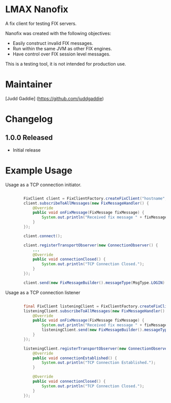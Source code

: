 LMAX Nanofix
==============

A fix client for testing FIX servers.

Nanofix was created with the following objectives:

- Easily construct invalid FIX messages.
- Run within the same JVM as other FIX engines.
- Have control over FIX session level messages.

This is a testing tool, it is not intended for production use.

Maintainer
==========

[Judd Gaddie] (https://github.com/juddgaddie)

Changelog
==========

## 1.0.0 Released

- Initial release


Example Usage
==========
Usage as a TCP connection initiator.
```java

        FixClient client = FixClientFactory.createFixClient("hostname", 2000);
        client.subscribeToAllMessages(new FixMessageHandler() {
            @Override
            public void onFixMessage(FixMessage fixMessage) {
                System.out.println("Received fix message " + fixMessage.toFixString());
            }
        });

        client.connect();

        client.registerTransportObserver(new ConnectionObserver() {
            ...
            @Override
            public void connectionClosed() {
                System.out.println("TCP Connection Closed.");
            }
        });

        client.send(new FixMessageBuilder().messageType(MsgType.LOGIN).username("hello").build());


```

Usage as a TCP connection listener
```java

        final FixClient listeningClient = FixClientFactory.createFixClient(2000);
        listeningClient.subscribeToAllMessages(new FixMessageHandler() {
            @Override
            public void onFixMessage(FixMessage fixMessage) {
                System.out.println("Received fix message " + fixMessage.toFixString());
                listeningClient.send(new FixMessageBuilder().messageType(MsgType.LOGIN).username("hello back").build());
            }
        });

        listeningClient.registerTransportObserver(new ConnectionObserver() {
            @Override
            public void connectionEstablished() {
                System.out.println("TCP Connection Established.");
            }

            @Override
            public void connectionClosed() {
                System.out.println("TCP Connection Closed.");
            }
        });

```


